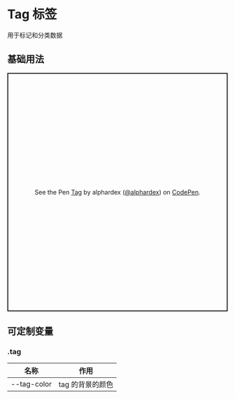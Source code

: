 # Tag 标签

用于标记和分类数据

## 基础用法

<p class="codepen" data-height="265" data-theme-id="dark" data-default-tab="html,result" data-user="alphardex" data-slug-hash="GRJPdQz" style="height: 545px; box-sizing: border-box; display: flex; align-items: center; justify-content: center; border: 2px solid; margin: 1em 0; padding: 1em;" data-pen-title="Tag">
  <span>See the Pen <a href="https://codepen.io/alphardex/pen/GRJPdQz">
  Tag</a> by alphardex (<a href="https://codepen.io/alphardex">@alphardex</a>)
  on <a href="https://codepen.io">CodePen</a>.</span>
</p>
<script async src="https://static.codepen.io/assets/embed/ei.js"></script>

## 可定制变量

### .tag

| 名称        | 作用             |
| ----------- | ---------------- |
| --tag-color | tag 的背景的颜色 |
